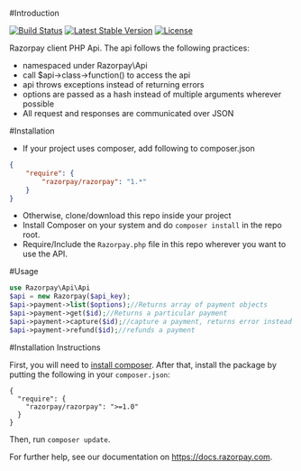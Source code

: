 #Introduction

[![Build Status](https://travis-ci.org/Razorpay/razorpay-php.svg?branch=master)](https://travis-ci.org/Razorpay/razorpay-php) [![Latest Stable Version](https://poser.pugx.org/razorpay/razorpay/v/stable.svg)](https://packagist.org/packages/razorpay/razorpay) [![License](https://poser.pugx.org/razorpay/razorpay/license.svg)](https://packagist.org/packages/razorpay/razorpay)

Razorpay client PHP Api. The api follows the following practices:

- namespaced under Razorpay\Api
- call $api->class->function() to access the api
- api throws exceptions instead of returning errors
- options are passed as a hash instead of multiple arguments wherever possible
- All request and responses are communicated over JSON

#Installation
- If your project uses composer, add following to composer.json
```json
{
    "require": {
        "razorpay/razorpay": "1.*"
    }
}
```
- Otherwise, clone/download this repo inside your project
- Install Composer on your system and do `composer install` in the repo root.
- Require/Include the `Razorpay.php` file in this repo wherever you want to use the API.
 
#Usage

```php
use Razorpay\Api\Api
$api = new Razorpay($api_key);
$api->payment->list($options);//Returns array of payment objects
$api->payment->get($id);//Returns a particular payment
$api->payment->capture($id);//capture a payment, returns error instead of throwing
$api->payment->refund($id);//refunds a payment
```

#Installation Instructions

First, you will need to [install composer][composer-install]. After that, install
the package by putting the following in your `composer.json`:

    {
      "require": {
        "razorpay/razorpay": ">=1.0"
      }
    }

Then, run `composer update`.

For further help, see our documentation on <https://docs.razorpay.com>.

[composer-install]: https://getcomposer.org/doc/00-intro.md#installation-linux-unix-osx

